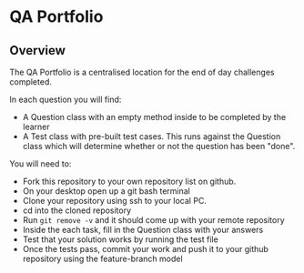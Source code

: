 # QA Portfolio

## Overview
The QA Portfolio is a centralised location for the end of day challenges completed.

In each question you will find:
- A Question class with an empty method inside to be completed by the 
learner
- A Test class with pre-built test cases. This runs against the Question 
class which will determine whether or not the question has been "done".


You will need to:
- Fork this repository to your own repository list on github.
- On your desktop open up a git bash terminal
- Clone your repository using ssh to your local PC.
- cd into the cloned repository
- Run `git remove -v` and it should come up with your remote repository
- Inside the each task, fill in the Question class with your answers
- Test that your solution works by running the test file
- Once the tests pass, commit your work and push it to your github 
repository using the feature-branch model


